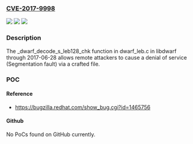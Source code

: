 ### [CVE-2017-9998](https://cve.mitre.org/cgi-bin/cvename.cgi?name=CVE-2017-9998)
![](https://img.shields.io/static/v1?label=Product&message=n%2Fa&color=blue)
![](https://img.shields.io/static/v1?label=Version&message=n%2Fa&color=blue)
![](https://img.shields.io/static/v1?label=Vulnerability&message=n%2Fa&color=brighgreen)

### Description

The _dwarf_decode_s_leb128_chk function in dwarf_leb.c in libdwarf through 2017-06-28 allows remote attackers to cause a denial of service (Segmentation fault) via a crafted file.

### POC

#### Reference
- https://bugzilla.redhat.com/show_bug.cgi?id=1465756

#### Github
No PoCs found on GitHub currently.

